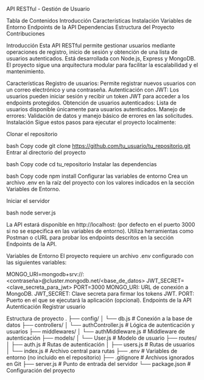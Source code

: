 API RESTful - Gestión de Usuario

Tabla de Contenidos
Introducción
Características
Instalación
Variables de Entorno
Endpoints de la API
Dependencias
Estructura del Proyecto
Contribuciones

Introducción
Esta API RESTful permite gestionar usuarios mediante operaciones de registro, inicio de sesión y obtención de una lista de usuarios autenticados. Está desarrollada con Node.js, Express y MongoDB.
El proyecto sigue una arquitectura modular para facilitar la escalabilidad y el mantenimiento.

Características
Registro de usuarios: Permite registrar nuevos usuarios con un correo electrónico y una contraseña.
Autenticación con JWT: Los usuarios pueden iniciar sesión y recibir un token JWT para acceder a los endpoints protegidos.
Obtención de usuarios autenticados: Lista de usuarios disponible únicamente para usuarios autenticados.
Manejo de errores: Validación de datos y manejo básico de errores en las solicitudes.
Instalación
Sigue estos pasos para ejecutar el proyecto localmente:

Clonar el repositorio

bash
Copy code
git clone https://github.com/tu_usuario/tu_repositorio.git
Entrar al directorio del proyecto

bash
Copy code
cd tu_repositorio
Instalar las dependencias

bash
Copy code
npm install
Configurar las variables de entorno
Crea un archivo .env en la raíz del proyecto con los valores indicados en la sección Variables de Entorno.

Iniciar el servidor

bash
node server.js
 
La API estará disponible en http://localhost:<PUERTO> (por defecto en el puerto 3000 si no se especifica en las variables de entorno).
Utiliza herramientas como Postman o cURL para probar los endpoints descritos en la sección Endpoints de la API.

Variables de Entorno
El proyecto requiere un archivo .env configurado con las siguientes variables:


MONGO_URI=mongodb+srv://<usuario>:<contraseña>@cluster.mongodb.net/<base_de_datos>
JWT_SECRET=<clave_secreta_para_jwt>
PORT=3000
MONGO_URI: URL de conexión a MongoDB.
JWT_SECRET: Clave secreta para firmar los tokens JWT.
PORT: Puerto en el que se ejecutará la aplicación (opcional).
Endpoints de la API
Autenticación
Registrar usuario


Estructura de proyecto
.
├── config/
│   └── db.js             # Conexión a la base de datos
├── controllers/
│   └── authController.js # Lógica de autenticación y usuarios
├── middlewares/
│   └── authMiddleware.js # Middleware de autenticación
├── models/
│   └── User.js           # Modelo de usuario
├── routes/
│   ├── auth.js           # Rutas de autenticación
│   ├── users.js          # Rutas de usuarios
│   └── index.js          # Archivo central para rutas
├── .env                  # Variables de entorno (no incluido en el repositorio)
├── .gitignore            # Archivos ignorados en Git
├── server.js             # Punto de entrada del servidor
└── package.json          # Configuración del proyecto

